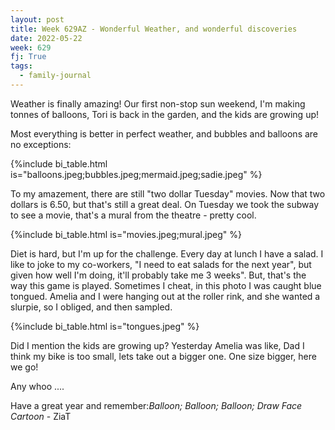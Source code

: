 ```yaml
---
layout: post
title: Week 629AZ - Wonderful Weather, and wonderful discoveries
date: 2022-05-22
week: 629
fj: True
tags:
  - family-journal
---
```


Weather is finally amazing! Our first non-stop sun weekend, I'm making tonnes of balloons, Tori is back in the garden, and the kids are growing up!

Most everything is better in perfect weather, and bubbles and balloons are no exceptions:

{%include bi_table.html is="balloons.jpeg;bubbles.jpeg;mermaid.jpeg;sadie.jpeg" %}

To my amazement, there are still "two dollar Tuesday" movies. Now that two dollars is 6.50, but that's still a great deal. On Tuesday we took the subway to see a movie, that's a mural from the theatre - pretty cool.

{%include bi_table.html is="movies.jpeg;mural.jpeg" %}

Diet is hard, but I'm up for the challenge. Every day at lunch I have a salad. I like to joke to my co-workers, "I need to eat salads for the next year", but given how well I'm doing, it'll probably take me 3 weeks". But, that's the way this game is played. Sometimes I cheat, in this photo I was caught blue tongued. Amelia and I were hanging out at the roller rink, and she wanted a slurpie, so I obliged, and then sampled.

{%include bi_table.html is="tongues.jpeg" %}

Did I mention the kids are growing up? Yesterday Amelia was like, Dad I think my bike is too small, lets take out a bigger one. One size bigger, here we go!

Any whoo ....

Have a great year and remember:_Balloon; Balloon; Balloon; Draw Face Cartoon_ - ZiaT
